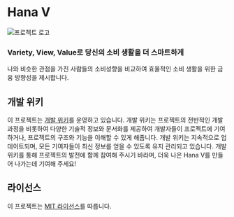 #  Hana V

![프로젝트 로고](https://repository-images.githubusercontent.com/803797686/e6b85ca6-a734-4df1-8768-4263c41e0033)

### Variety, View, Value로 당신의 소비 생활을 더 스마트하게

나와 비슷한 관점을 가진 사람들의 소비성향을 비교하여 효율적인 소비 생활을 위한 금융 방향성을 제시합니다.

## 개발 위키

이 프로젝트는 [개발 위키](https://github.com/hana-runner/hana-v-backend/wiki/Hana-V-개발-위키)를 운영하고 있습니다. 개발 위키는 프로젝트의 전반적인 개발 과정을 비롯하여 다양한 기술적 정보와 문서화를 제공하여 개발자들이 프로젝트에 기여하거나, 프로젝트의 구조와 기능을 이해할 수 있게 해줍니다. 개발 위키는 지속적으로 업데이트되며, 모든 기여자들이 최신 정보를 얻을 수 있도록 유지 관리되고 있습니다. 개발 위키를 통해 프로젝트의 발전에 함께 참여해 주시기 바라며, 더욱 나은 Hana V를 만들어 나가는데 기여해 주세요!

## 라이선스

이 프로젝트는 [MIT 라이선스](./LICENSE)를 따릅니다.
